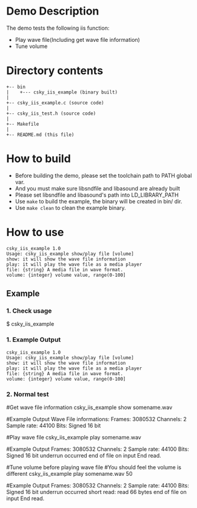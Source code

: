 # Demo Description

The demo tests the following iis function:

* Play wave file(Including get wave file information)
* Tune volume


# Directory contents
```
+-- bin
|    +--- csky_iis_example (binary built)
|
+-- csky_iis_example.c (source code)
|
+-- csky_iis_test.h (source code)
|
+-- Makefile
|
+-- README.md (this file)
```
# How to build

* Before building the demo, please set the toolchain path to PATH global var.
* And you must make sure libsndfile and libasound are already built
* Please set libsndfile and libasound's path  into  LD_LIBRARY_PATH
* Use `make` to build the example, the binary will be created in bin/ dir.
* Use `make clean` to clean the example binary.

# How to use

```
csky_iis_example 1.0
Usage: csky_iis_example show/play file [volume] 
show: it will show the wave file information
play: it will play the wave file as a media player
file: {string} A media file in wave format.
volume: {integer} volume value, range(0-100]

```

## Example

### 1. Check usage

$ csky_iis_example

### 1. Example Output

```
csky_iis_example 1.0
Usage: csky_iis_example show/play file [volume] 
show: it will show the wave file information
play: it will play the wave file as a media player
file: {string} A media file in wave format.
volume: {integer} volume value, range(0-100]

```

### 2. Normal test

#Get wave file information
csky_iis_example show somename.wav

#Example Output
Wave File informations:
Frames: 3080532
Channels: 2
Sample rate: 44100
Bits: Signed 16 bit

#Play wave file
csky_iis_example play somename.wav

#Example Output
Frames: 3080532
Channels: 2
Sample rate: 44100
Bits: Signed 16 bit
underrun occurred
end of file on input
End read.

#Tune volume before playing wave file
#You should feel the  volume is different
csky_iis_example play somename.wav 50

#Example Output
Frames: 3080532
Channels: 2
Sample rate: 44100
Bits: Signed 16 bit
underrun occurred
short read: read 66 bytes
end of file on input
End read.


